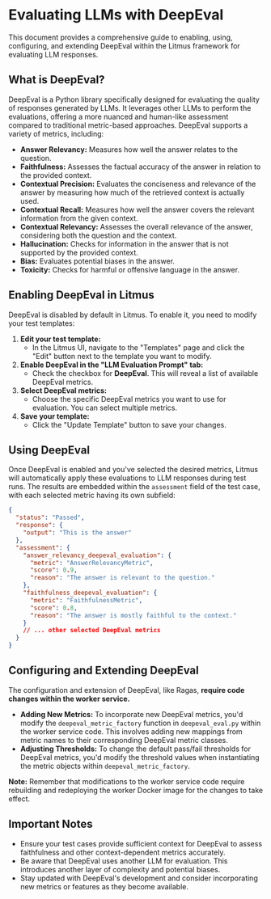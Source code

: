 # Evaluating LLMs with DeepEval

This document provides a comprehensive guide to enabling, using, configuring, and extending DeepEval within the Litmus framework for evaluating LLM responses.

## What is DeepEval?

DeepEval is a Python library specifically designed for evaluating the quality of responses generated by LLMs. It leverages other LLMs to perform the evaluations, offering a more nuanced and human-like assessment compared to traditional metric-based approaches. DeepEval supports a variety of metrics, including:

- **Answer Relevancy:** Measures how well the answer relates to the question.
- **Faithfulness:** Assesses the factual accuracy of the answer in relation to the provided context.
- **Contextual Precision:** Evaluates the conciseness and relevance of the answer by measuring how much of the retrieved context is actually used.
- **Contextual Recall:** Measures how well the answer covers the relevant information from the given context.
- **Contextual Relevancy:** Assesses the overall relevance of the answer, considering both the question and the context.
- **Hallucination:** Checks for information in the answer that is not supported by the provided context.
- **Bias:** Evaluates potential biases in the answer.
- **Toxicity:** Checks for harmful or offensive language in the answer.

## Enabling DeepEval in Litmus

DeepEval is disabled by default in Litmus. To enable it, you need to modify your test templates:

1. **Edit your test template:**
   - In the Litmus UI, navigate to the "Templates" page and click the "Edit" button next to the template you want to modify.
2. **Enable DeepEval in the "LLM Evaluation Prompt" tab:**
   - Check the checkbox for **DeepEval**. This will reveal a list of available DeepEval metrics.
3. **Select DeepEval metrics:**
   - Choose the specific DeepEval metrics you want to use for evaluation. You can select multiple metrics.
4. **Save your template:**
   - Click the "Update Template" button to save your changes.

## Using DeepEval

Once DeepEval is enabled and you've selected the desired metrics, Litmus will automatically apply these evaluations to LLM responses during test runs. The results are embedded within the `assessment` field of the test case, with each selected metric having its own subfield:

```json
{
  "status": "Passed",
  "response": {
    "output": "This is the answer"
  },
  "assessment": {
    "answer_relevancy_deepeval_evaluation": {
      "metric": "AnswerRelevancyMetric",
      "score": 0.9,
      "reason": "The answer is relevant to the question."
    },
    "faithfulness_deepeval_evaluation": {
      "metric": "FaithfulnessMetric",
      "score": 0.8,
      "reason": "The answer is mostly faithful to the context."
    }
    // ... other selected DeepEval metrics
  }
}
```

## Configuring and Extending DeepEval

The configuration and extension of DeepEval, like Ragas, **require code changes within the worker service.**

- **Adding New Metrics:** To incorporate new DeepEval metrics, you'd modify the `deepeval_metric_factory` function in `deepeval_eval.py` within the worker service code. This involves adding new mappings from metric names to their corresponding DeepEval metric classes.
- **Adjusting Thresholds:** To change the default pass/fail thresholds for DeepEval metrics, you'd modify the threshold values when instantiating the metric objects within `deepeval_metric_factory`.

**Note:** Remember that modifications to the worker service code require rebuilding and redeploying the worker Docker image for the changes to take effect.

## Important Notes

- Ensure your test cases provide sufficient context for DeepEval to assess faithfulness and other context-dependent metrics accurately.
- Be aware that DeepEval uses another LLM for evaluation. This introduces another layer of complexity and potential biases.
- Stay updated with DeepEval's development and consider incorporating new metrics or features as they become available.
